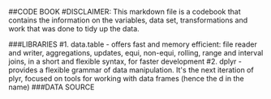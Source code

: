 ##CODE BOOK
#DISCLAIMER: This markdown file is a codebook that contains the information on the variables, data set, transformations and work that was done to tidy up the data.

###LIBRARIES
#1. data.table - offers fast and memory efficient: file reader and writer, aggregations, updates, equi, non-equi, rolling, range and interval joins, in a short and flexible syntax, for faster development
#2. dplyr - provides a flexible grammar of data manipulation. It's the next iteration of plyr, focused on tools for working with data frames (hence the d in the name)
###DATA SOURCE
